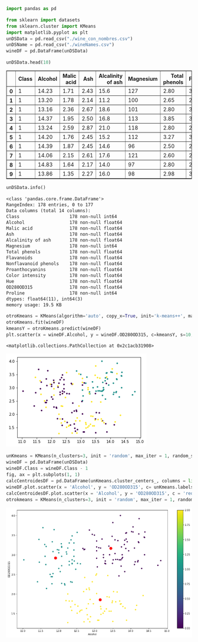 

```python
import pandas as pd
```


```python
from sklearn import datasets
from sklearn.cluster import KMeans
import matplotlib.pyplot as plt
unDSData = pd.read_csv("./wine_con_nombres.csv")
unDSName = pd.read_csv("./wineNames.csv")
wineDF = pd.DataFrame(unDSData)
```


```python
unDSData.head(10)
```




<div>
<style scoped>
    .dataframe tbody tr th:only-of-type {
        vertical-align: middle;
    }

    .dataframe tbody tr th {
        vertical-align: top;
    }

    .dataframe thead th {
        text-align: right;
    }
</style>
<table border="1" class="dataframe">
  <thead>
    <tr style="text-align: right;">
      <th></th>
      <th>Class</th>
      <th>Alcohol</th>
      <th>Malic acid</th>
      <th>Ash</th>
      <th>Alcalinity of ash</th>
      <th>Magnesium</th>
      <th>Total phenols</th>
      <th>Flavanoids</th>
      <th>Nonflavanoid phenols</th>
      <th>Proanthocyanins</th>
      <th>Color intensity</th>
      <th>Hue</th>
      <th>OD280OD315</th>
      <th>Proline</th>
    </tr>
  </thead>
  <tbody>
    <tr>
      <th>0</th>
      <td>1</td>
      <td>14.23</td>
      <td>1.71</td>
      <td>2.43</td>
      <td>15.6</td>
      <td>127</td>
      <td>2.80</td>
      <td>3.06</td>
      <td>0.28</td>
      <td>2.29</td>
      <td>5.64</td>
      <td>1.04</td>
      <td>3.92</td>
      <td>1065</td>
    </tr>
    <tr>
      <th>1</th>
      <td>1</td>
      <td>13.20</td>
      <td>1.78</td>
      <td>2.14</td>
      <td>11.2</td>
      <td>100</td>
      <td>2.65</td>
      <td>2.76</td>
      <td>0.26</td>
      <td>1.28</td>
      <td>4.38</td>
      <td>1.05</td>
      <td>3.40</td>
      <td>1050</td>
    </tr>
    <tr>
      <th>2</th>
      <td>1</td>
      <td>13.16</td>
      <td>2.36</td>
      <td>2.67</td>
      <td>18.6</td>
      <td>101</td>
      <td>2.80</td>
      <td>3.24</td>
      <td>0.30</td>
      <td>2.81</td>
      <td>5.68</td>
      <td>1.03</td>
      <td>3.17</td>
      <td>1185</td>
    </tr>
    <tr>
      <th>3</th>
      <td>1</td>
      <td>14.37</td>
      <td>1.95</td>
      <td>2.50</td>
      <td>16.8</td>
      <td>113</td>
      <td>3.85</td>
      <td>3.49</td>
      <td>0.24</td>
      <td>2.18</td>
      <td>7.80</td>
      <td>0.86</td>
      <td>3.45</td>
      <td>1480</td>
    </tr>
    <tr>
      <th>4</th>
      <td>1</td>
      <td>13.24</td>
      <td>2.59</td>
      <td>2.87</td>
      <td>21.0</td>
      <td>118</td>
      <td>2.80</td>
      <td>2.69</td>
      <td>0.39</td>
      <td>1.82</td>
      <td>4.32</td>
      <td>1.04</td>
      <td>2.93</td>
      <td>735</td>
    </tr>
    <tr>
      <th>5</th>
      <td>1</td>
      <td>14.20</td>
      <td>1.76</td>
      <td>2.45</td>
      <td>15.2</td>
      <td>112</td>
      <td>3.27</td>
      <td>3.39</td>
      <td>0.34</td>
      <td>1.97</td>
      <td>6.75</td>
      <td>1.05</td>
      <td>2.85</td>
      <td>1450</td>
    </tr>
    <tr>
      <th>6</th>
      <td>1</td>
      <td>14.39</td>
      <td>1.87</td>
      <td>2.45</td>
      <td>14.6</td>
      <td>96</td>
      <td>2.50</td>
      <td>2.52</td>
      <td>0.30</td>
      <td>1.98</td>
      <td>5.25</td>
      <td>1.02</td>
      <td>3.58</td>
      <td>1290</td>
    </tr>
    <tr>
      <th>7</th>
      <td>1</td>
      <td>14.06</td>
      <td>2.15</td>
      <td>2.61</td>
      <td>17.6</td>
      <td>121</td>
      <td>2.60</td>
      <td>2.51</td>
      <td>0.31</td>
      <td>1.25</td>
      <td>5.05</td>
      <td>1.06</td>
      <td>3.58</td>
      <td>1295</td>
    </tr>
    <tr>
      <th>8</th>
      <td>1</td>
      <td>14.83</td>
      <td>1.64</td>
      <td>2.17</td>
      <td>14.0</td>
      <td>97</td>
      <td>2.80</td>
      <td>2.98</td>
      <td>0.29</td>
      <td>1.98</td>
      <td>5.20</td>
      <td>1.08</td>
      <td>2.85</td>
      <td>1045</td>
    </tr>
    <tr>
      <th>9</th>
      <td>1</td>
      <td>13.86</td>
      <td>1.35</td>
      <td>2.27</td>
      <td>16.0</td>
      <td>98</td>
      <td>2.98</td>
      <td>3.15</td>
      <td>0.22</td>
      <td>1.85</td>
      <td>7.22</td>
      <td>1.01</td>
      <td>3.55</td>
      <td>1045</td>
    </tr>
  </tbody>
</table>
</div>




```python
unDSData.info()
```

    <class 'pandas.core.frame.DataFrame'>
    RangeIndex: 178 entries, 0 to 177
    Data columns (total 14 columns):
    Class                   178 non-null int64
    Alcohol                 178 non-null float64
    Malic acid              178 non-null float64
    Ash                     178 non-null float64
    Alcalinity of ash       178 non-null float64
    Magnesium               178 non-null int64
    Total phenols           178 non-null float64
    Flavanoids              178 non-null float64
    Nonflavanoid phenols    178 non-null float64
    Proanthocyanins         178 non-null float64
    Color intensity         178 non-null float64
    Hue                     178 non-null float64
    OD280OD315              178 non-null float64
    Proline                 178 non-null int64
    dtypes: float64(11), int64(3)
    memory usage: 19.5 KB
    


```python
otroKmeans = KMeans(algorithm='auto', copy_x=True, init='k-means++', max_iter=300, n_clusters=3, n_init=10, n_jobs=1, precompute_distances='auto', random_state=None, tol=0.0001, verbose=0)
otroKmeans.fit(wineDF) 
kmeansY = otroKmeans.predict(wineDF)
plt.scatter(x = wineDF.Alcohol, y = wineDF.OD280OD315, c=kmeansY, s=10, cmap='viridis')
```




    <matplotlib.collections.PathCollection at 0x2c1acb31908>




![png](output_4_1.png)



```python
unKmeans = KMeans(n_clusters=3, init = 'random', max_iter = 1, random_state = 5).fit(wineDF.iloc[:,[12,1]])
wineDF = pd.DataFrame(unDSData)
wineDF.Class = wineDF.Class - 1
fig, ax = plt.subplots(1, 1)
calcCentroidesDF = pd.DataFrame(unKmeans.cluster_centers_, columns = list(wineDF.iloc[:,[12,1]].columns.values))
wineDF.plot.scatter(x = 'Alcohol', y = 'OD280OD315', c= unKmeans.labels_, figsize=(14,9), colormap='viridis', ax=ax, mark_right=False)
calcCentroidesDF.plot.scatter(x = 'Alcohol', y = 'OD280OD315', c = 'red', ax = ax,  s = 120, mark_right=False)
otrokmeans = KMeans(n_clusters=3, init = 'random', max_iter = 1, random_state = 5).fit(wineDF.iloc[:,[12,1]])
```


![png](output_5_0.png)



```python

```
